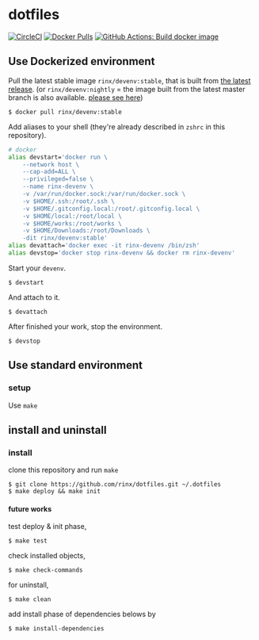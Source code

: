 # dotfiles

[![CircleCI](https://circleci.com/gh/rinx/dotfiles/tree/master.svg?style=svg)](https://circleci.com/gh/rinx/dotfiles)
[![Docker Pulls](https://img.shields.io/docker/pulls/rinx/devenv.svg?style=flat-square)](https://hub.docker.com/r/rinx/devenv)
[![GitHub Actions: Build docker image](https://github.com/rinx/dotfiles/workflows/Build%20docker%20image/badge.svg)](https://github.com/rinx/dotfiles/actions)

## Use Dockerized environment

Pull the latest stable image `rinx/devenv:stable`, that is built from [the latest release](https://github.com/rinx/dotfiles/releases).
(or `rinx/devenv:nightly` = the image built from the latest master branch is also available.
[please see here](https://hub.docker.com/r/rinx/devenv/tags))

    $ docker pull rinx/devenv:stable

Add aliases to your shell (they're already described in `zshrc` in this repository).

```sh
# docker
alias devstart='docker run \
    --network host \
    --cap-add=ALL \
    --privileged=false \
    --name rinx-devenv \
    -v /var/run/docker.sock:/var/run/docker.sock \
    -v $HOME/.ssh:/root/.ssh \
    -v $HOME/.gitconfig.local:/root/.gitconfig.local \
    -v $HOME/local:/root/local \
    -v $HOME/works:/root/works \
    -v $HOME/Downloads:/root/Downloads \
    -dit rinx/devenv:stable'
alias devattach='docker exec -it rinx-devenv /bin/zsh'
alias devstop='docker stop rinx-devenv && docker rm rinx-devenv'
```

Start your `devenv`.

    $ devstart

And attach to it.

    $ devattach

After finished your work, stop the environment.

    $ devstop

## Use standard environment

### setup

Use `make`

## install and uninstall

### install

clone this repository and run `make`

    $ git clone https://github.com/rinx/dotfiles.git ~/.dotfiles
    $ make deploy && make init

#### future works

test deploy & init phase,

    $ make test

check installed objects,

    $ make check-commands

for uninstall,

    $ make clean

add install phase of dependencies belows by

    $ make install-dependencies
